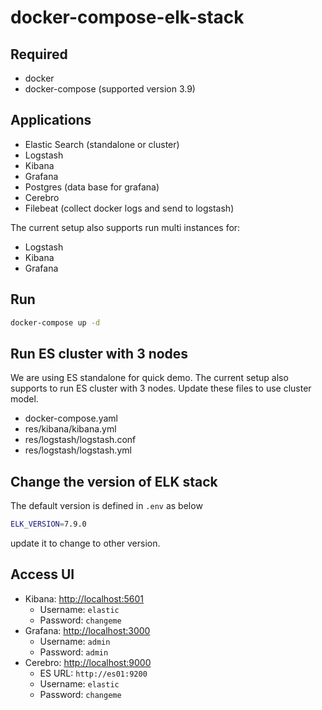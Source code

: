 # docker-compose-elk-stack

## Required

- docker
- docker-compose (supported version 3.9)

## Applications

- Elastic Search (standalone or cluster)
- Logstash
- Kibana
- Grafana
- Postgres (data base for grafana)
- Cerebro
- Filebeat (collect docker logs and send to logstash)

The current setup also supports run multi instances for:

- Logstash
- Kibana
- Grafana

## Run

```bash
docker-compose up -d
```

## Run ES cluster with 3 nodes

We are using ES standalone for quick demo. The current setup also supports to run ES cluster with 3 nodes. Update these files to use cluster model.

- docker-compose.yaml
- res/kibana/kibana.yml
- res/logstash/logstash.conf
- res/logstash/logstash.yml

## Change the version of ELK stack

The default version is defined in `.env` as below

```bash
ELK_VERSION=7.9.0
```

update it to change to other version.

## Access UI

- Kibana: [http://localhost:5601](http://localhost:5601)
  - Username: `elastic`
  - Password: `changeme`
- Grafana: [http://localhost:3000](http://localhost:3000)
  - Username: `admin`
  - Password: `admin`
- Cerebro: [http://localhost:9000](http://localhost:9000)
  - ES URL: `http://es01:9200`
  - Username: `elastic`
  - Password: `changeme`
